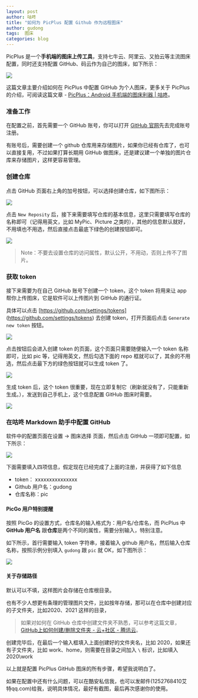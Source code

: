 ```yaml
---
layout: post
author: 咕咚
title: "如何为 PicPlus 配置 Github 作为远程图床"
author: gudong
tags:  图床
categories: blog
---
```


PicPlus 是一个**手机端的图床上传工具**，支持七牛云、阿里云、又拍云等主流图床配置，同时还支持配置 GitHub、码云作为自己的图床，如下所示：

![](https://gitee.com/maoruibin/assert/raw/master/pic/2020/Screenshot_20200314-122823.jpg)

这篇文章主要介绍如何在 PicPlus 中配置 GitHub 为个人图床，更多关于 PicPlus 的介绍，可阅读这篇文章 - [PicPlus：Android 手机端的图床利器 \| 咕咚](https://gudong.site/2019/12/03/about-xPic.html)。



### 准备工作

在配置之前，首先需要一个 GitHub 账号，你可以打开 [GitHub 官网](https://github.com/)先去完成账号注册。

有账号后，需要创建一个 github 仓库用来存储图片，如果你已经有仓库了，也可以直接复用，不过如果打算长期用 GitHub 做图床，还是建议建一个单独的图片仓库来存储图片，这样更容易管理。

### 创建仓库

点击 GitHub 页面右上角的加号按钮，可以选择创建仓库，如下图所示：

![](https://cdn.jsdelivr.net/gh/maoruibin/maoruibin.github.com/assets/picgo/2019/20200211205755.png)

点击 `New Reposity` 后，接下来需要填写仓库的基本信息，这里只需要填写仓库的名称即可（记得用英文，比如 MyPic、Picture 之类的），其他的信息默认就好，不用填也不用选，然后直接点击最底下绿色的创建按钮即可。

![](https://cdn.jsdelivr.net/gh/maoruibin/maoruibin.github.com/assets/picgo/2019/20200211210722.png)

> Note：不要去设置仓库的访问属性，默认公开，不用动，否则上传不了图片。

### 获取 token 

接下来需要为在自己 GitHub 账号下创建一个 token，这个 token 将用来让 app 帮你上传图床，它是软件可以上传图片到 GitHub 的通行证。

具体可以点击 [https://github.com/settings/tokens] (https://github.com/settings/tokens) 去创建 token，打开页面后点击 `Generate new token` 按钮。

![](https://cdn.jsdelivr.net/gh/maoruibin/maoruibin.github.com/assets/picgo/2019/20200211211229.png)

点击按钮后会进入创建 token 的页面，这个页面只需要随便输入一个 token 名称即可，比如 pic 等，记得用英文，然后勾选下面的 repo 框就可以了，其余的不用选，然后点击最下方的绿色按钮就可以生成 token 了。

![](https://cdn.jsdelivr.net/gh/maoruibin/maoruibin.github.com/assets/picgo/2019/20200211211548.png)

生成 token 后，这个 token 很重要，现在立即复制它（刷新就没有了，只能重新生成。），发送到自己手机上，这个信息配置 GitHub 图床时需要。

![](https://cdn.jsdelivr.net/gh/maoruibin/maoruibin.github.com/assets/picgo/2019/20200211212151.png)

### 在咕咚 Markdown 助手中配置 GitHub

软件中的配置页面在设置 -> 图床选择 页面，然后点击 GitHub 一项即可配置，如下所示：

![](https://gitee.com/maoruibin/assert/raw/master/pic/test/11bae89-6f3bacda-97-17058c3c958.jpg)


下面需要填入四项信息，假定现在已经完成了上面的注册，并获得了如下信息

* token：  xxxxxxxxxxxxxxx
* Github 用户名：gudong
* 仓库名称：pic

#### PicGo 用户特别提醒
按照 PicGo 的设置方式，仓库名的输入格式为：用户名/仓库名，而 PicPlus 中 **GitHub 用户名** 跟**仓库**是两个不同的属性，需要分别输入，特别注意。


如下所示，首行需要输入 token 字符串，接着输入 github 用户名，然后输入仓库名称，按照示例分别填入 `gudong` 跟 `pic` 就 OK，如下图所示：

![](https://cdn.jsdelivr.net/gh/maoruibin/assets/pic/2020/Screenshot_20200214-190212.jpg)


#### 关于存储路径

默认可以不填，这样图片会存储在仓库根目录。

也有不少人想更有条理的管理图片文件，比如按年存储，那可以在仓库中创建对应的子文件夹，比如2020、2021  这样的目录，

> 如果对如何在 GitHub 仓库中创建文件夹不熟悉，可以参考这篇文章，[GitHub上如何创建/删除文件夹 \- 云\+社区 \- 腾讯云](https://cloud.tencent.com/developer/article/1455721)。

创建完毕后，在最后一个输入框填入上面创建好的文件夹名，比如 2020，如果还有子文件夹，比如 work、home，则需要在目录之间加入 `\` 标识，比如填入 2020\work 


以上就是配置 PicPlus GitHub 图床的所有步骤，希望我说明白了。

如果在配置中还有什么问题，可以在酷安私信我，也可以发邮件(1252768410艾特qq.com)给我，说明具体情况，最好有截图，最后再次感谢你的使用。